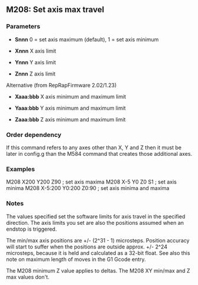 ## M208: Set axis max travel

### Parameters

- **Snnn** 0 = set axis maximum (default), 1 = set axis minimum

- **Xnnn** X axis limit

- **Ynnn** Y axis limit

- **Znnn** Z axis limit

Alternative (from RepRapFirmware 2.02/1.23)

- **Xaaa:bbb** X axis minimum and maximum limit

- **Yaaa:bbb** Y axis minimum and maximum limit

- **Zaaa:bbb** Z axis minimum and maximum limit

### Order dependency

If this command refers to any axes other than X, Y and Z then it must be later in config.g than the M584 command that creates those additional axes.

### Examples

M208 X200 Y200 Z90 ; set axis maxima M208 X-5 Y0 Z0 S1 ; set axis minima M208 X-5:200 Y0:200 Z0:90 ; set axis minima and maxima

### Notes

The values specified set the software limits for axis travel in the specified direction. The axis limits you set are also the positions assumed when an endstop is triggered.

The min/max axis positions are +/- (2^31 - 1) microsteps. Position accuracy will start to suffer when the positions are outside approx. +/- 2^24 microsteps, because it is held and calculated as a 32-bit float. See also this note on maximum length of moves in the G1 Gcode entry.

The M208 minimum Z value applies to deltas. The M208 XY min/max and Z max values don't.

